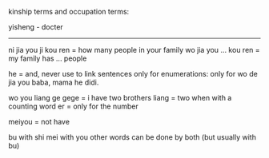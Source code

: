 kinship terms and occupation terms:

yisheng - docter

---

ni jia you ji kou ren = how many people in your family
wo jia you ... kou ren = my family has ...  people

he = and, never use to link sentences only for enumerations:
only for wo de jia you baba, mama he didi.

wo you liang ge gege = i have two brothers
liang = two when with a counting word
er = only for the number

meiyou = not have

bu with shi
mei  with you
other words can be done by both (but usually with bu)

